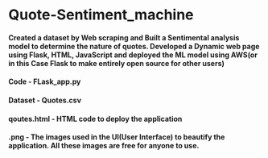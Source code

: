 # Quote-Sentiment_machine
#### Created a dataset by Web scraping  and Built a Sentimental analysis model to determine the nature of quotes. Developed a Dynamic web page using Flask, HTML, JavaScript and deployed the ML model using AWS(or in this Case Flask to make entirely open source for other users)

#### Code - FLask_app.py
#### Dataset - Quotes.csv
#### qoutes.html - HTML code to deploy the application
#### .png - The images used in the UI(User Interface) to beautify the application. All these images are free for anyone to use.

